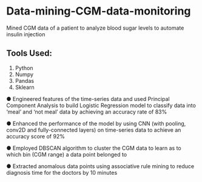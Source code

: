 # Data-mining-CGM-data-monitoring
Mined CGM data of a patient to analyze blood sugar levels to automate insulin injection

## Tools Used:
1. Python 
  1. Numpy
  2. Pandas
  3. Sklearn


● Engineered features of the time-series data and used Principal Component Analysis to build Logistic Regression model to classify data into ‘meal’ and ‘not meal’ data by achieving an accuracy rate of 83%

● Enhanced the performance of the model by using CNN (with pooling, conv2D and fully-connected layers) on time-series data to achieve an accuracy score of 92%

● Employed DBSCAN algorithm to cluster the CGM data to learn as to which bin (CGM range) a data point belonged to

● Extracted anomalous data points using associative rule mining to reduce diagnosis time for the doctors by 10 minutes
